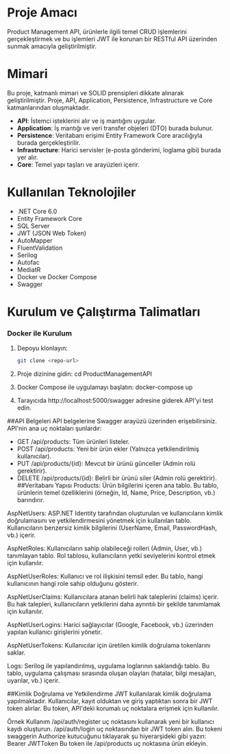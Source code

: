 # Proje Amacı
Product Management API, ürünlerle ilgili temel CRUD işlemlerini gerçekleştirmek ve bu işlemleri JWT ile korunan bir RESTful API üzerinden sunmak amacıyla geliştirilmiştir.

# Mimari
Bu proje, katmanlı mimari ve SOLID prensipleri dikkate alınarak geliştirilmiştir. Proje, API, Application, Persistence, Infrastructure ve Core katmanlarından oluşmaktadır. 
- **API**: İstemci isteklerini alır ve iş mantığını uygular.
- **Application**: İş mantığı ve veri transfer objeleri (DTO) burada bulunur.
- **Persistence**: Veritabanı erişimi Entity Framework Core aracılığıyla burada gerçekleştirilir.
- **Infrastructure**: Harici servisler (e-posta gönderimi, loglama gibi) burada yer alır.
- **Core**: Temel yapı taşları ve arayüzleri içerir.

# Kullanılan Teknolojiler
- .NET Core 6.0
- Entity Framework Core
- SQL Server
- JWT (JSON Web Token)
- AutoMapper
- FluentValidation
- Serilog
- Autofac
- MediatR
- Docker ve Docker Compose
- Swagger

# Kurulum ve Çalıştırma Talimatları
### Docker ile Kurulum
1. Depoyu klonlayın:
   ```bash
   git clone <repo-url>
   
2. Proje dizinine gidin:
cd ProductManagementAPI

3. Docker Compose ile uygulamayı başlatın:
docker-compose up

4. Tarayıcıda http://localhost:5000/swagger adresine giderek API'yi test edin.

##API Belgeleri
API belgelerine Swagger arayüzü üzerinden erişebilirsiniz. API'nin ana uç noktaları şunlardır:

- GET /api/products: Tüm ürünleri listeler.
- POST /api/products: Yeni bir ürün ekler (Yalnızca yetkilendirilmiş kullanıcılar).
- PUT /api/products/{id}: Mevcut bir ürünü günceller (Admin rolü gerektirir).
- DELETE /api/products/{id}: Belirli bir ürünü siler (Admin rolü gerektirir).
##Veritabanı Yapısı
Products: Ürün bilgilerini içeren ana tablo. Bu tablo, ürünlerin temel özelliklerini (örneğin, Id, Name, Price, Description, vb.) barındırır.

AspNetUsers: ASP.NET Identity tarafından oluşturulan ve kullanıcıların kimlik doğrulamasını ve yetkilendirmesini yönetmek için kullanılan tablo. Kullanıcıların benzersiz kimlik bilgilerini (UserName, Email, PasswordHash, vb.) içerir.

AspNetRoles: Kullanıcıların sahip olabileceği rolleri (Admin, User, vb.) tanımlayan tablo. Rol tablosu, kullanıcıların yetki seviyelerini kontrol etmek için kullanılır.

AspNetUserRoles: Kullanıcı ve rol ilişkisini temsil eder. Bu tablo, hangi kullanıcının hangi role sahip olduğunu gösterir.

AspNetUserClaims: Kullanıcılara atanan belirli hak taleplerini (claims) içerir. Bu hak talepleri, kullanıcıların yetkilerini daha ayrıntılı bir şekilde tanımlamak için kullanılır.

AspNetUserLogins: Harici sağlayıcılar (Google, Facebook, vb.) üzerinden yapılan kullanıcı girişlerini yönetir.

AspNetUserTokens: Kullanıcılar için üretilen kimlik doğrulama tokenlarını saklar.

Logs: Serilog ile yapılandırılmış, uygulama loglarının saklandığı tablo. Bu tablo, uygulama çalışması sırasında oluşan olayları (hatalar, bilgi mesajları, uyarılar, vb.) içerir.

##Kimlik Doğrulama ve Yetkilendirme
JWT kullanılarak kimlik doğrulama yapılmaktadır. Kullanıcılar, kayıt olduktan ve giriş yaptıktan sonra bir JWT token alırlar. Bu token, API'deki korumalı uç noktalara erişmek için kullanılır.

Örnek Kullanım
/api/auth/register uç noktasını kullanarak yeni bir kullanıcı kaydı oluşturun.
/api/auth/login uç noktasından bir JWT token alın.
Bu tokeni swaggerin Authorize kutucuğunu tıklayarak şu hiyerarşideki gibi yazın: Bearer JWTToken
Bu token ile /api/products uç noktasına ürün ekleyin.
